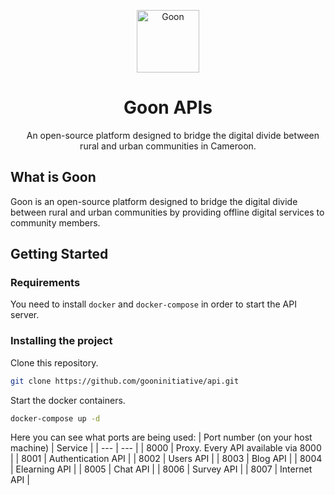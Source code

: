 <p align="center">
    <img src="https://avatars.githubusercontent.com/u/116578301?s=200&v=4" width="100" alt="Goon" />
</p>
<h1 align="center">
    Goon APIs
</h1>
<p align="center">
    An open-source platform designed to bridge the digital divide between rural and urban communities in Cameroon.
</p>

</p>

## What is Goon

Goon is an open-source platform designed to bridge the digital divide between rural and urban communities by providing offline digital services to community members.

## Getting Started

### Requirements

You need to install `docker` and `docker-compose` in order to start the API server.

### Installing the project

Clone this repository.

```bash
git clone https://github.com/gooninitiative/api.git
```

Start the docker containers.

```bash
docker-compose up -d
```

Here you can see what ports are being used:
| Port number (on your host machine) | Service |
| --- | --- |
| 8000 | Proxy. Every API available via 8000 |
| 8001 | Authentication API |
| 8002 | Users API |
| 8003 | Blog API |
| 8004 | Elearning API |
| 8005 | Chat API |
| 8006 | Survey API |
| 8007 | Internet API |
